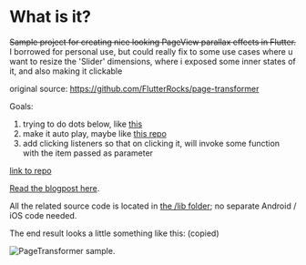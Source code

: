 # What is it?

~~Sample project for creating nice looking PageView parallax effects in Flutter.~~ 
I borrowed for personal use, but could really fix to some use cases where u want to resize the 'Slider' dimensions, where i exposed some inner states of it, and also making it clickable

original source: https://github.com/FlutterRocks/page-transformer

Goals: 
1) trying to do dots below, like [this](https://gist.github.com/collinjackson/4fddbfa2830ea3ac033e34622f278824)
2) make it auto play, maybe like [this repo](https://github.com/theobouwman/flutter_image_carousel)
3) add clicking listeners so that on clicking it, will invoke some function with the item passed as parameter

[link to repo](https://pub.dartlang.org/packages/flutter_slider)

[Read the blogpost here](https://flutter.rocks/2017/09/23/bringing-the-pagetransformer-from-android-to-flutter/).

All the related source code is located in [the /lib folder](https://github.com/FlutterRocks/page-transformer/tree/master/lib); no separate Android / iOS code needed.



The end result looks a little something like this: (copied)

![PageTransformer sample.](https://github.com/FlutterRocks/page-transformer/raw/master/page_transform_sample.gif)

